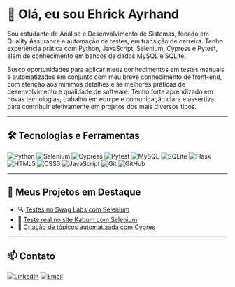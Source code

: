 # 👋 Olá, eu sou Ehrick Ayrhand 

Sou estudante de Análise e Desenvolvimento de Sistemas, focado em Quality Assurance e automação de testes, em transição de carreira. Tenho experiência prática com Python, JavaScript, Selenium, Cypress e Pytest, além de conhecimento em bancos de dados MySQL e SQLite. 

Busco oportunidades para aplicar meus conhecimentos em testes manuais e automatizados em conjunto com meu breve conhecimento de front-end, com atenção aos mínimos detalhes e às melhores práticas de desenvolvimento e qualidade de software. Tenho forte aprendizado em novas tecnologias, trabalho em equipe e comunicação clara e assertiva para contribuir efetivamente em projetos dos mais diversos tipos.

---

## 🛠️ Tecnologias e Ferramentas

![Python](https://img.shields.io/badge/-Python-3776AB?style=flat&logo=python&logoColor=white)
![Selenium](https://img.shields.io/badge/-Selenium-43B02A?style=flat&logo=selenium&logoColor=white)
![Cypress](https://img.shields.io/badge/-Cypress-17202C?style=flat&logo=cypress&logoColor=white)
![Pytest](https://img.shields.io/badge/-Pytest-0A9EDC?style=flat&logo=python&logoColor=white)
![MySQL](https://img.shields.io/badge/-MySQL-4479A1?style=flat&logo=mysql&logoColor=white)
![SQLite](https://img.shields.io/badge/-SQLite-003B57?style=flat&logo=sqlite&logoColor=white)
![Flask](https://img.shields.io/badge/-Flask-000000?style=flat&logo=flask)
![HTML5](https://img.shields.io/badge/-HTML5-E34F26?style=flat&logo=html5&logoColor=white)
![CSS3](https://img.shields.io/badge/-CSS3-1572B6?style=flat&logo=css3)
![JavaScript](https://img.shields.io/badge/-JavaScript-F7DF1E?style=flat&logo=javascript&logoColor=black)
![Git](https://img.shields.io/badge/-Git-F05032?style=flat&logo=git&logoColor=white)
![GitHub](https://img.shields.io/badge/-GitHub-181717?style=flat&logo=github)


---

## 📂 Meus Projetos em Destaque

- 🔍 [Testes no Swag Labs com Selenium](https://github.com/EhrickAyrhand/Swag-Labs-Test)
- 🛒 [Teste real no site Kabum com Selenium](https://github.com/EhrickAyrhand/Kabum-test)
- 📖 [Criação de tópicos automatizada com Cypres](https://github.com/EhrickAyrhand/Bardgoblin)


---

## 📫 Contato

[![LinkedIn](https://img.shields.io/badge/-LinkedIn-blue?style=flat&logo=linkedin&logoColor=white)](https://linkedin.com/in/ehrick-koczak)
[![Email](https://img.shields.io/badge/-Email-red?style=flat&logo=gmail&logoColor=white)](mailto:ehrick.koczak@gmail.com)
